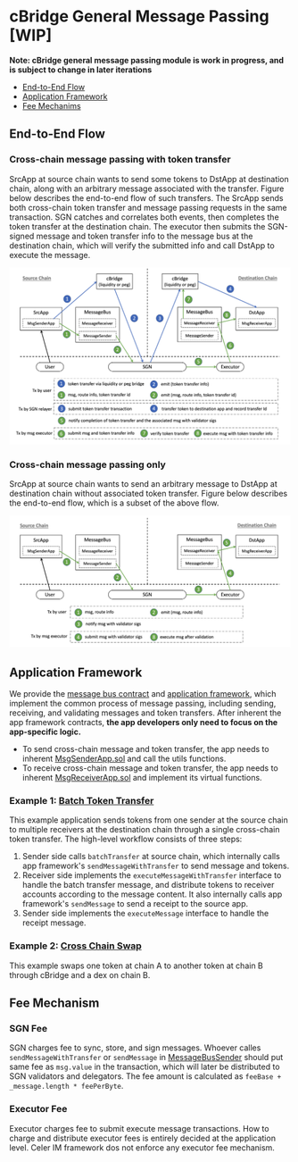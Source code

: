 # cBridge General Message Passing [WIP]

**Note: cBridge general message passing module is work in progress, and is subject to change in later iterations**

- [End-to-End Flow](#end-to-end-flow)
- [Application Framework](#application-framework)
- [Fee Mechanims](#fee-mechanism)

## End-to-End Flow

### Cross-chain message passing with token transfer

SrcApp at source chain wants to send some tokens to DstApp at destination chain, along with an arbitrary message associated with the transfer. Figure below describes the end-to-end flow of such transfers. The SrcApp sends both cross-chain token transfer and message passing requests in the same transaction. SGN catches and correlates both events, then completes the token transfer at the destination chain. The executor then submits the SGN-signed message and token transfer info to the message bus at the destination chain, which will verify the submitted info and call DstApp to execute the message.

![MsgTransfer](pics/msg-transfer-flow.png 'Figure 1: Cross-chain message passing with token transfer')

### Cross-chain message passing only

SrcApp at source chain wants to send an arbitrary message to DstApp at destination chain without associated token transfer. Figure below describes the end-to-end flow, which is a subset of the above flow.

![Msg](pics/msg-only-flow.png 'Figure 1: Cross-chain message passing without token transfer')

## Application Framework

We provide the [message bus contract](./messagebus) and [application framework](./framework), which implement the common process of message passing, including sending, receiving, and validating messages and token transfers. After inherent the app framework contracts, **the app developers only need to focus on the app-specific logic.**

- To send cross-chain message and token transfer, the app needs to inherent [MsgSenderApp.sol](./framework/MessageSenderApp.sol) and call the utils functions.
- To receive cross-chain message and token transfer, the app needs to inherent [MsgReceiverApp.sol](./framework/MessageReceiverApp.sol) and implement its virtual functions.

### Example 1: [Batch Token Transfer](./apps/BatchTransfer.sol)

This example application sends tokens from one sender at the source chain to multiple receivers at the destination chain through a single cross-chain token transfer. The high-level workflow consists of three steps:

1. Sender side calls `batchTransfer` at source chain, which internally calls app framework's `sendMessageWithTransfer` to send message and tokens.
2. Receiver side implements the `executeMessageWithTransfer` interface to handle the batch transfer message, and distribute tokens to receiver accounts according to the message content. It also internally calls app framework's `sendMessage` to send a receipt to the source app.
3. Sender side implements the `executeMessage` interface to handle the receipt message.

### Example 2: [Cross Chain Swap](./apps/TransferSwap.sol)

This example swaps one token at chain A to another token at chain B through cBridge and a dex on chain B.

## Fee Mechanism

### SGN Fee

SGN charges fee to sync, store, and sign messages. Whoever calles `sendMessageWithTransfer` or `sendMessage` in [MessageBusSender](./message/messagebus/MessageBusSender.sol) should put same fee as `msg.value` in the transaction, which will later be distributed to SGN validators and delegators. The fee amount is calculated as `feeBase + _message.length * feePerByte`.

### Executor Fee

Executor charges fee to submit execute message transactions. How to charge and distribute executor fees is entirely decided at the application level. Celer IM framework dos not enforce any executor fee mechanism.
